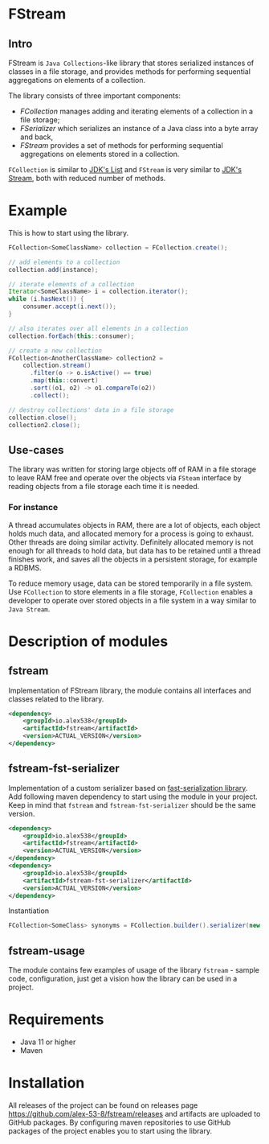 # FStream

## Intro
FStream is `Java Collections`-like library that stores serialized instances of classes in a file storage, 
and provides methods for performing sequential aggregations on elements of a collection. 

The library consists of three important components:
- *FCollection* manages adding and iterating elements of a collection in a file storage;
- *FSerializer* which serializes an instance of a Java class into a byte array and back, 
- *FStream* provides a set of methods for performing sequential aggregations on elements stored in a collection. 

`FCollection` is similar to [JDK's List](https://docs.oracle.com/javase/8/docs/api/java/util/List.html) and `FStream` is very similar to [JDK's Stream](https://docs.oracle.com/javase/8/docs/api/java/util/stream/Stream.html), both with reduced number of methods.

# Example

This is how to start using the library.

```java
FCollection<SomeClassName> collection = FCollection.create();

// add elements to a collection
collection.add(instance);

// iterate elements of a collection
Iterator<SomeClassName> i = collection.iterator();
while (i.hasNext()) {
    consumer.accept(i.next());
}

// also iterates over all elements in a collection
collection.forEach(this::consumer);

// create a new collection
FCollection<AnotherClassName> collection2 = 
    collection.stream()
      .filter(o -> o.isActive() == true)
      .map(this::convert)
      .sort((o1, o2) -> o1.compareTo(o2))
      .collect();

// destroy collections' data in a file storage
collection.close();
collection2.close();
```

## Use-cases
The library was written for storing large objects off of RAM in a file storage to leave RAM free and operate over 
the objects via `FSteam` interface by reading objects from a file storage each time it is needed.

### For instance
A thread accumulates objects in RAM, there are a lot of objects, each object holds much data, and allocated memory for a process is going to exhaust. 
Other threads are doing similar activity. Definitely allocated memory is not enough for all threads to hold data, 
but data has to be retained until a thread finishes work, and saves all the objects in a persistent storage, for example a RDBMS.

To reduce memory usage, data can be stored temporarily in a file system. Use `FCollection` to store elements in a file storage,
`FCollection` enables a developer to operate over stored objects in a file system in a way similar to `Java Stream`.

# Description of modules
## fstream
Implementation of FStream library, the module contains all interfaces and classes related to the library.

```xml
<dependency>
    <groupId>io.alex538</groupId>
    <artifactId>fstream</artifactId>
    <version>ACTUAL_VERSION</version>
</dependency>
```

## fstream-fst-serializer
Implementation of a custom serializer based on [fast-serialization library](https://github.com/RuedigerMoeller/fast-serialization).
Add following maven dependency to start using the module in your project. Keep in mind that `fstream` and `fstream-fst-serializer`
should be the same version. 

```xml
<dependency>
    <groupId>io.alex538</groupId>
    <artifactId>fstream</artifactId>
    <version>ACTUAL_VERSION</version>
</dependency>
<dependency>
    <groupId>io.alex538</groupId>
    <artifactId>fstream-fst-serializer</artifactId>
    <version>ACTUAL_VERSION</version>
</dependency>
```

Instantiation
```java
FCollection<SomeClass> synonyms = FCollection.builder().serializer(new FstSerializer()).build(); 
```

## fstream-usage
The module contains few examples of usage of the library `fstream` - sample code, configuration, just get a vision
how the library can be used in a project.

# Requirements
- Java 11 or higher
- Maven

# Installation
All releases of the project can be found on releases page https://github.com/alex-53-8/fstream/releases and artifacts
are uploaded to GitHub packages. By configuring maven repositories to use GitHub packages of the project enables you
to start using the library.

